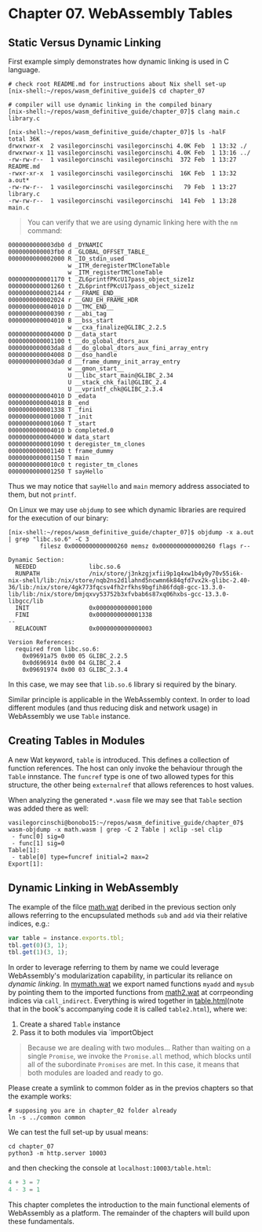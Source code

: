 # Chapter 07. WebAssembly Tables

## Static Versus Dynamic Linking

First example simply demonstrates how dynamic linking is used in C language.

```shell
# check root README.md for instructions about Nix shell set-up
[nix-shell:~/repos/wasm_definitive_guide]$ cd chapter_07

# compiler will use dynamic linking in the compiled binary
[nix-shell:~/repos/wasm_definitive_guide/chapter_07]$ clang main.c library.c

[nix-shell:~/repos/wasm_definitive_guide/chapter_07]$ ls -halF
total 36K
drwxrwxr-x  2 vasilegorcinschi vasilegorcinschi 4.0K Feb  1 13:32 ./
drwxrwxr-x 11 vasilegorcinschi vasilegorcinschi 4.0K Feb  1 13:16 ../
-rw-rw-r--  1 vasilegorcinschi vasilegorcinschi  372 Feb  1 13:27 README.md
-rwxr-xr-x  1 vasilegorcinschi vasilegorcinschi  16K Feb  1 13:32 a.out*
-rw-rw-r--  1 vasilegorcinschi vasilegorcinschi   79 Feb  1 13:27 library.c
-rw-rw-r--  1 vasilegorcinschi vasilegorcinschi  141 Feb  1 13:28 main.c
```

> You can verify that we are using dynamic linking here with the `nm` command:

```shell
0000000000003db0 d _DYNAMIC
0000000000003fb0 d _GLOBAL_OFFSET_TABLE_
0000000000002000 R _IO_stdin_used
                 w _ITM_deregisterTMCloneTable
                 w _ITM_registerTMCloneTable
0000000000001170 t _ZL6printfPKcU17pass_object_size1z
0000000000001260 t _ZL6printfPKcU17pass_object_size1z
0000000000002144 r __FRAME_END__
0000000000002024 r __GNU_EH_FRAME_HDR
0000000000004010 D __TMC_END__
0000000000000390 r __abi_tag
0000000000004010 B __bss_start
                 w __cxa_finalize@GLIBC_2.2.5
0000000000004000 D __data_start
0000000000001100 t __do_global_dtors_aux
0000000000003da8 d __do_global_dtors_aux_fini_array_entry
0000000000004008 D __dso_handle
0000000000003da0 d __frame_dummy_init_array_entry
                 w __gmon_start__
                 U __libc_start_main@GLIBC_2.34
                 U __stack_chk_fail@GLIBC_2.4
                 U __vprintf_chk@GLIBC_2.3.4
0000000000004010 D _edata
0000000000004018 B _end
0000000000001338 T _fini
0000000000001000 T _init
0000000000001060 T _start
0000000000004010 b completed.0
0000000000004000 W data_start
0000000000001090 t deregister_tm_clones
0000000000001140 t frame_dummy
0000000000001150 T main
00000000000010c0 t register_tm_clones
0000000000001250 T sayHello
```

Thus we may notice that `sayHello` and `main` memory address associated to them, but not `printf`.

On Linux we may use `objdump` to see which dynamic libraries are required for the execution of our
binary:

```shell
[nix-shell:~/repos/wasm_definitive_guide/chapter_07]$ objdump -x a.out | grep "libc.so.6" -C 3
         filesz 0x0000000000000260 memsz 0x0000000000000260 flags r--

Dynamic Section:
  NEEDED               libc.so.6
  RUNPATH              /nix/store/j3nkzgjxfii9p1q4xw1b4y0y70v55i6k-nix-shell/lib:/nix/store/nqb2ns2d1lahnd5ncwmn6k84qfd7vx2k-glibc-2.40-36/lib:/nix/store/4gk773fqcsv4fh2rfkhs9bgfih86fdq8-gcc-13.3.0-lib/lib:/nix/store/bmjqxvy53752b3xfvbab6s87xq06hxbs-gcc-13.3.0-libgcc/lib
  INIT                 0x0000000000001000
  FINI                 0x0000000000001338
--
  RELACOUNT            0x0000000000000003

Version References:
  required from libc.so.6:
    0x09691a75 0x00 05 GLIBC_2.2.5
    0x0d696914 0x00 04 GLIBC_2.4
    0x09691974 0x00 03 GLIBC_2.3.4
```

In this case, we may see that `lib.so.6` library si required by the binary.

Similar principle is applicable in the WebAssembly context. In order to load different modules (and thus reducing disk and network usage)
in WebAssembly we use `Table` instance.

## Creating Tables in Modules

A new Wat keyword, `table` is introduced. This defines a collection of function references. The host can only
invoke the behaviour through the `Table` innstance. The `funcref` type is one of two allowed types for
this structure, the other being `externalref` that allows references to host values.

When analyzing the generated `*.wasm` file we may see that `Table` section was added there as well:

```shell
vasilegorcinschi@bonobo15:~/repos/wasm_definitive_guide/chapter_07$ wasm-objdump -x math.wasm | grep -C 2 Table | xclip -sel clip
 - func[0] sig=0
 - func[1] sig=0
Table[1]:
 - table[0] type=funcref initial=2 max=2
Export[1]:
```

## Dynamic Linking in WebAssembly

The example of the filce [math.wat](./math.wat) deribed in the previous section only allows referring
to the encupsulated methods `sub` and `add` via their relative indices, e.g.:

```javascript
var table = instance.exports.tbl;
tbl.get(0)(3, 1);
tbl.get(1)(3, 1);
```

In order to leverage referring to them by name we could leverage WebAssembly's modularization
capability, in particular its reliance on _dynamic linking_. In [mymath.wat](./mymath.wat) we export
named functions `myadd` and `mysub` by pointing them to the imported functions from [math2.wat](./math2.wat)
at corrpeonding indices via `call_indirect`. Everything is wired together in [table.html](./table.html)(note that in the book's accompanying code it is called `table2.html`),
where we:

1. Create a shared `Table` instance
2. Pass it to both modules via `importObject

> Because we are dealing with two modules... Rather than waiting on a single `Promise`, we invoke
> the `Promise.all` method, which blocks until all of the subordinate `Promises` are met. In this
> case, it means that both modules are loaded and ready to go.

Please create a symlink to common folder as in the previos chapters so that the example works:

```shell
# supposing you are in chapter_02 folder already
ln -s ../common common
```

We can test the full set-up by usual means:

```shell
cd chapter_07
python3 -m http.server 10003
```

and then checking the console at `localhost:10003/table.html`:

```javascript
4 + 3 = 7
4 - 3 = 1
```

This chapter completes the introduction to the main functional elements of WebAssembly as a platform.
The remainder of the chapters will build upon these fundamentals.
